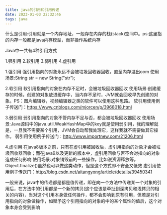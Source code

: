 ```yaml
---
title: java的引用和引用传递
date: 2023-01-03 22:32:46
tags: java
---
```



什么是引用:引用就是一个内存地址，一般存在内存的栈(stack)空间中。ps:这里指的内存一般都是java内存模型，而非操作系统内存

Java中一共有4种引用方式                  
<!--more-->                  
1.强引用 2.软引用 3.弱引用 4.虚引用

1.强引用        强引用指向的对象永远不会被垃圾回收器回收，直至内存溢出oom
使用场景:String str = new String("str”);

2.软引用        软引用指向的对象在内存不足时，会被垃圾回收器回收
使用场景:创建缓存的时候，创建的对象放进缓存中，当内存不足时，JVM就会回收早先创建的对象。PS：图片编辑器，视频编辑器之类的软件可以使用这种思路。 
软引用使用例子传送门：https://www.cnblogs.com/mjorcen/p/3968018.html

3.弱引用        弱引用指向的对象不管内存不足与否，都会被垃圾回收器回收
使用场景:Java源码中的java.util.WeakHashMap中的key就是使用弱引用，我的理解就是，一旦我不需要某个引用，JVM会自动帮我处理它，这样我就不需要做其它操作。 
弱引用使用例子传送门：http://www.importnew.com/21206.html

4.虚引用        在java8版本之前，只有在虚引用被回收后，虚引用指向的对象才会被垃圾回收器回收；而在java9以及更新的版本中，虚引用回收与否不会对指向的对象造成任何影响
使用场景:对象销毁前的一些操作，比如说资源释放等。Object.finalize()虽然也可以做这类动作，但是这个方式即不安全又低效
虚引用使用例子传送门：http://blog.csdn.net/aitangyong/article/details/39450341

一般来说，java中的传递都是都是值传递，即在向一个方法中传递某一个对象的引用后，在方法中的引用都是一个新的拷贝(这个应该是牵扯到深拷贝和浅拷贝的相关的内容)，当对这个引用本身做任何操作，都不会影响到原有引用，但若是对引用指向的对象做操作，如赋予这个引用指向的对象的中的某个属性的值后，这个对象本身会受到影响


